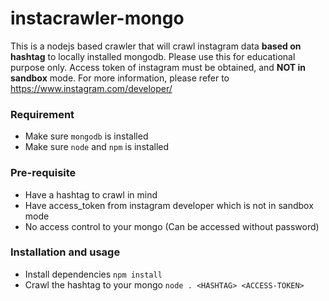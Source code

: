 # instacrawler-mongo

This is a nodejs based crawler that will crawl instagram data **based on hashtag** to locally installed mongodb. Please use this for educational purpose only. Access token of instagram must be obtained, and **NOT in sandbox** mode. For more information, please refer to https://www.instagram.com/developer/

### Requirement
- Make sure `mongodb` is installed
- Make sure `node` and `npm` is installed

### Pre-requisite
- Have a hashtag to crawl in mind
- Have access_token from instagram developer which is not in sandbox mode
- No access control to your mongo (Can be accessed without password)

### Installation and usage
- Install dependencies
`npm install`
- Crawl the hashtag to your mongo
`node . <HASHTAG> <ACCESS-TOKEN>`
